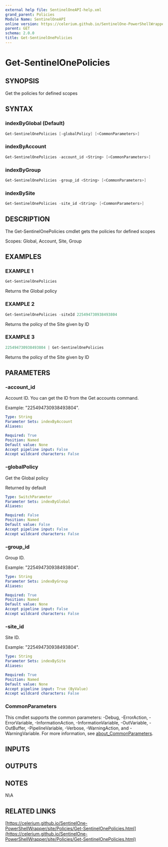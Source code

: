 ```yaml
---
external help file: SentinelOneAPI-help.xml
grand_parent: Policies
Module Name: SentinelOneAPI
online version: https://celerium.github.io/SentinelOne-PowerShellWrapper/site/Policies/Get-SentinelOnePolicies.html
parent: GET
schema: 2.0.0
title: Get-SentinelOnePolicies
---
```


# Get-SentinelOnePolicies

## SYNOPSIS
Get the policies for defined scopes

## SYNTAX

### indexByGlobal (Default)
```powershell
Get-SentinelOnePolicies [-globalPolicy] [<CommonParameters>]
```

### indexByAccount
```powershell
Get-SentinelOnePolicies -account_id <String> [<CommonParameters>]
```

### indexByGroup
```powershell
Get-SentinelOnePolicies -group_id <String> [<CommonParameters>]
```

### indexBySite
```powershell
Get-SentinelOnePolicies -site_id <String> [<CommonParameters>]
```

## DESCRIPTION
The Get-SentinelOnePolicies cmdlet gets the policies for defined scopes

Scopes:
Global, Account, Site, Group

## EXAMPLES

### EXAMPLE 1
```powershell
Get-SentinelOnePolicies
```

Returns the Global policy

### EXAMPLE 2
```powershell
Get-SentinelOnePolicies -siteId 225494730938493804
```

Returns the policy of the Site given by ID

### EXAMPLE 3
```powershell
225494730938493804 | Get-SentinelOnePolicies
```

Returns the policy of the Site given by ID

## PARAMETERS

### -account_id
Account ID.
You can get the ID from the Get accounts command.

Example: "225494730938493804".

```yaml
Type: String
Parameter Sets: indexByAccount
Aliases:

Required: True
Position: Named
Default value: None
Accept pipeline input: False
Accept wildcard characters: False
```

### -globalPolicy
Get the Global policy

Returned by default

```yaml
Type: SwitchParameter
Parameter Sets: indexByGlobal
Aliases:

Required: False
Position: Named
Default value: False
Accept pipeline input: False
Accept wildcard characters: False
```

### -group_id
Group ID.

Example: "225494730938493804".

```yaml
Type: String
Parameter Sets: indexByGroup
Aliases:

Required: True
Position: Named
Default value: None
Accept pipeline input: False
Accept wildcard characters: False
```

### -site_id
Site ID.

Example: "225494730938493804".

```yaml
Type: String
Parameter Sets: indexBySite
Aliases:

Required: True
Position: Named
Default value: None
Accept pipeline input: True (ByValue)
Accept wildcard characters: False
```

### CommonParameters
This cmdlet supports the common parameters: -Debug, -ErrorAction, -ErrorVariable, -InformationAction, -InformationVariable, -OutVariable, -OutBuffer, -PipelineVariable, -Verbose, -WarningAction, and -WarningVariable. For more information, see [about_CommonParameters](http://go.microsoft.com/fwlink/?LinkID=113216).

## INPUTS

## OUTPUTS

## NOTES
N\A

## RELATED LINKS

[https://celerium.github.io/SentinelOne-PowerShellWrapper/site/Policies/Get-SentinelOnePolicies.html](https://celerium.github.io/SentinelOne-PowerShellWrapper/site/Policies/Get-SentinelOnePolicies.html)

